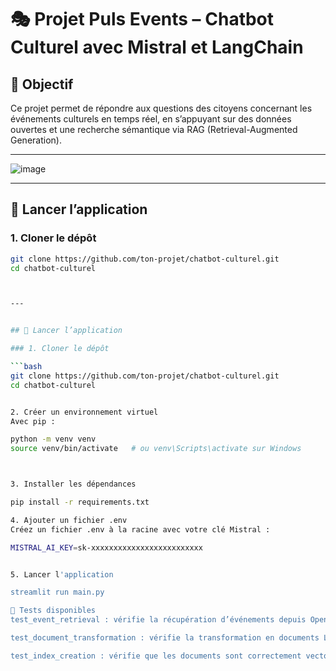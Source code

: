# 🎭 Projet Puls Events – Chatbot Culturel avec Mistral et LangChain

## 🧭 Objectif

Ce projet permet de répondre aux questions des citoyens concernant les événements culturels en temps réel, en s’appuyant sur des données 
ouvertes et une recherche sémantique via RAG (Retrieval-Augmented Generation).

---
![image](https://github.com/user-attachments/assets/d1c0355c-7672-4b82-ae57-92eff7e262ee)

---

## 🚀 Lancer l’application

### 1. Cloner le dépôt

```bash
git clone https://github.com/ton-projet/chatbot-culturel.git
cd chatbot-culturel



---


## 🚀 Lancer l’application

### 1. Cloner le dépôt

```bash
git clone https://github.com/ton-projet/chatbot-culturel.git
cd chatbot-culturel


2. Créer un environnement virtuel
Avec pip :

python -m venv venv
source venv/bin/activate   # ou venv\Scripts\activate sur Windows



3. Installer les dépendances

pip install -r requirements.txt

4. Ajouter un fichier .env
Créez un fichier .env à la racine avec votre clé Mistral :

MISTRAL_AI_KEY=sk-xxxxxxxxxxxxxxxxxxxxxxxxx


5. Lancer l'application

streamlit run main.py

🧪 Tests disponibles
test_event_retrieval : vérifie la récupération d’événements depuis OpenDataSoft

test_document_transformation : vérifie la transformation en documents LangChain

test_index_creation : vérifie que les documents sont correctement vectorisés et indexés


